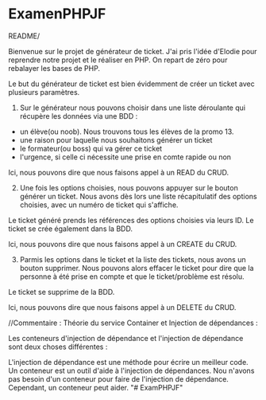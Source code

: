 # ExamenPHPJF
README/

Bienvenue sur le projet de générateur de ticket. J'ai pris l'idée d'Elodie pour reprendre notre projet et le réaliser en PHP. On repart de zéro pour rebalayer les bases de PHP.

Le but du générateur de ticket est bien évidemment de créer un ticket avec plusieurs paramètres.

1. Sur le générateur nous pouvons choisir dans une liste déroulante qui récupère les données via une BDD :

- un élève(ou noob). Nous trouvons tous les élèves de la promo 13.
- une raison pour laquelle nous souhaitons générer un ticket
- le formateur(ou boss) qui va gérer ce ticket
- l'urgence, si celle ci nécessite une prise en comte rapide ou non

Ici, nous pouvons dire que nous faisons appel à un READ du CRUD.

2. Une fois les options choisies, nous pouvons appuyer sur le bouton générer un ticket.
Nous avons dès lors une liste récapitulatif des options choisies, avec un numéro de ticket qui s'affiche.

Le ticket généré prends les références des options choisies via leurs ID. Le ticket se crée également dans la BDD.

Ici, nous pouvons dire que nous faisons appel à un CREATE du CRUD.

3. Parmis les options dans le ticket et la liste des tickets, nous avons un bouton supprimer. Nous pouvons alors effacer
le ticket pour dire que la personne à été prise en compte et que le ticket/problème est résolu.

Le ticket se supprime de la BDD.

Ici, nous pouvons dire que nous faisons appel à un DELETE du CRUD.







//Commentaire : Théorie du service Container et Injection de dépendances : 

Les conteneurs d'injection de dépendance et l'injection de dépendance sont deux choses différentes :

L'injection de dépendance est une méthode pour écrire un meilleur code.
Un conteneur est un outil d'aide à l'injection de dépendances.
Nou n'avons pas besoin d'un conteneur pour faire  de l'injection de dépendance. Cependant, un conteneur peut aider.
"# ExamPHPJF" 
